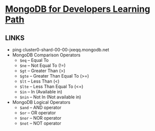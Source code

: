 # [MongoDB for Developers Learning Path](https://university.mongodb.com/dashboard)

## LINKS

- ping cluster0-shard-00-00-jxeqq.mongodb.net
- MongoDB Comparison Operators
  - `$eq` – Equal To
  - `$ne` – Not Equal To (!=)
  - `$gt` – Greater Than (>)
  - `$gte` – Greater Than Equal To (>=)
  - `$lt` – Less Than (<)
  - `$lte` – Less Than Equal To (<=)
  - `$in` – In (Available in)
  - `$nin` – Not In (Not available in)
- MongoDB Logical Operators
  - `$and` – AND operator
  - `$or` – OR operator
  - `$nor` – NOR operator
  - `$not` – NOT operator

